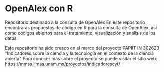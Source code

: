 # OpenAlex con R

Repositorio destinado a la consulta de OpenAlex En este repositorio encontraras propuestas de código en R para la consulta de OpenAlex, así como códigos abiertos para el tratamiento, visualización y análisis de los datos

Este repositorio ha sido creaco en el marco del proyecto PAPIIT IN 302623 "Indicadores sobre la ciencia y la tecnología en el contexto de la ciencia abierta"
Para conocer más sobre el proyecto se puede visitar el sitio web: https://mmss.iimas.unam.mx/proyectos/indicadorescyt/
